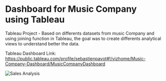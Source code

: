 # Dashboard for Music Company using Tableau
Tableau Project - Based on differents datasets from music Company and using joining function in Tableau, the goal was to create differents analytical views to understand better the data. 

Tableau Dashboard Link: https://public.tableau.com/profile/sebastienpavot#!/vizhome/Music-Company-Dashboard/MusicCompanyDashboard

![Sales Analysis](https://user-images.githubusercontent.com/55701302/86531706-d3d3e180-bec3-11ea-926a-a824a78647ee.png)
